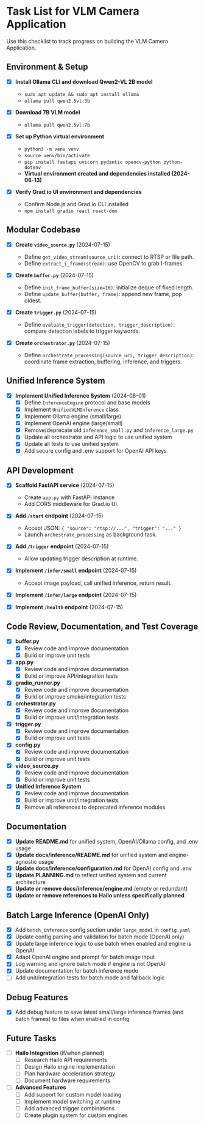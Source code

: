 # Task List for VLM Camera Application

Use this checklist to track progress on building the VLM Camera Application.

## Environment & Setup

* [x] **Install Ollama CLI and download Qwen2-VL 2B model**

  * `sudo apt update && sudo apt install ollama`
  * `ollama pull qwen2.5vl:3b`
* [x] **Download 7B VLM model**

  * `ollama pull qwen2.5vl:7b`
* [x] **Set up Python virtual environment**

  * `python3 -m venv venv`
  * `source venv/bin/activate`
  * `pip install fastapi uvicorn pydantic opencv-python python-dotenv`
  * **Virtual environment created and dependencies installed (2024-06-13)**
* [x] **Verify Grad.io UI environment and dependencies**

  * Confirm Node.js and Grad.io CLI installed
  * `npm install gradio react react-dom`

## Modular Codebase

* [x] **Create `video_source.py`** (2024-07-15)

  * Define `get_video_stream(source_uri)`: connect to RTSP or file path.
  * Define `extract_i_frame(stream)`: use OpenCV to grab I-frames.
* [x] **Create `buffer.py`** (2024-07-15)

  * Define `init_frame_buffer(size=10)`: initialize deque of fixed length.
  * Define `update_buffer(buffer, frame)`: append new frame, pop oldest.
* [x] **Create `trigger.py`** (2024-07-15)

  * Define `evaluate_trigger(detection, trigger_description)`: compare detection labels to trigger keywords.
* [x] **Create `orchestrator.py`** (2024-07-15)

  * Define `orchestrate_processing(source_uri, trigger_description)`: coordinate frame extraction, buffering, inference, and triggers.

## Unified Inference System

* [x] **Implement Unified Inference System** (2024-08-01)
  * [x] Define `InferenceEngine` protocol and base models
  * [x] Implement `UnifiedVLMInference` class
  * [x] Implement Ollama engine (small/large)
  * [x] Implement OpenAI engine (large/small)
  * [x] Remove/deprecate old `inference_small.py` and `inference_large.py`
  * [x] Update all orchestrator and API logic to use unified system
  * [x] Update all tests to use unified system
  * [x] Add secure config and .env support for OpenAI API keys

## API Development

* [x] **Scaffold FastAPI service** (2024-07-15)

  * Create `app.py` with FastAPI instance
  * Add CORS middleware for Grad.io UI.
* [x] **Add `/start` endpoint** (2024-07-15)

  * Accept JSON: `{ "source": "rtsp://...", "trigger": "..." }`
  * Launch `orchestrate_processing` as background task.
* [x] **Add `/trigger` endpoint** (2024-07-15)

  * Allow updating trigger description at runtime.
* [x] **Implement `/infer/small` endpoint** (2024-07-15)

  * Accept image payload, call unified inference, return result.
* [x] **Implement `/infer/large` endpoint** (2024-07-15)
* [x] **Implement `/health` endpoint** (2024-07-15)

## Code Review, Documentation, and Test Coverage

* [x] **buffer.py**
  * [x] Review code and improve documentation
  * [x] Build or improve unit tests
* [x] **app.py**
  * [x] Review code and improve documentation
  * [x] Build or improve API/integration tests
* [x] **gradio_runner.py**
  * [x] Review code and improve documentation
  * [x] Build or improve smoke/integration tests
* [x] **orchestrator.py**
  * [x] Review code and improve documentation
  * [x] Build or improve unit/integration tests
* [x] **trigger.py**
  * [x] Review code and improve documentation
  * [x] Build or improve unit tests
* [x] **config.py**
  * [x] Review code and improve documentation
  * [x] Build or improve unit tests
* [x] **video_source.py**
  * [x] Review code and improve documentation
  * [x] Build or improve unit tests
* [x] **Unified Inference System**
  * [x] Review code and improve documentation
  * [x] Build or improve unit/integration tests
  * [x] Remove all references to deprecated inference modules

## Documentation

* [x] **Update README.md** for unified system, OpenAI/Ollama config, and .env usage
* [x] **Update docs/inference/README.md** for unified system and engine-agnostic usage
* [x] **Update docs/inference/configuration.md** for OpenAI config and .env
* [x] **Update PLANNING.md** to reflect unified system and current architecture
* [x] **Update or remove docs/inference/engine.md** (empty or redundant)
* [x] **Update or remove references to Hailo unless specifically planned**

## Batch Large Inference (OpenAI Only)

* [x] Add `batch_inference` config section under `large_model` in `config.yaml`
* [x] Update config parsing and validation for batch mode (OpenAI only)
* [x] Update large inference logic to use batch when enabled and engine is OpenAI
* [x] Adapt OpenAI engine and prompt for batch image input
* [x] Log warning and ignore batch mode if engine is not OpenAI
* [x] Update documentation for batch inference mode
* [ ] Add unit/integration tests for batch mode and fallback logic

## Debug Features

* [x] Add debug feature to save latest small/large inference frames (and batch frames) to files when enabled in config

## Future Tasks
* [ ] **Hailo Integration** (if/when planned)
  * [ ] Research Hailo API requirements
  * [ ] Design Hailo engine implementation
  * [ ] Plan hardware acceleration strategy
  * [ ] Document hardware requirements
* [ ] **Advanced Features**
  * [ ] Add support for custom model loading
  * [ ] Implement model switching at runtime
  * [ ] Add advanced trigger combinations
  * [ ] Create plugin system for custom engines